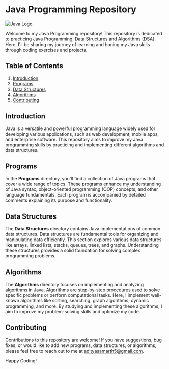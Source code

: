 # Java Programming Repository

![Java Logo](https://upload.wikimedia.org/wikipedia/en/thumb/3/30/Java_programming_language_logo.svg/200px-Java_programming_language_logo.svg.png)

Welcome to my Java Programming repository! This repository is dedicated to practicing Java Programming, Data Structures and Algorithms (DSA). Here, I'll be sharing my journey of learning and honing my Java skills through coding exercises and projects.

## Table of Contents

1. [Introduction](#introduction)
2. [Programs](#programs)
3. [Data Structures](#data-structures)
4. [Algorithms](#algorithms)
5. [Contributing](#contributing)

## Introduction

Java is a versatile and powerful programming language widely used for developing various applications, such as web development, mobile apps, and enterprise software. This repository aims to improve my Java programming skills by practicing and implementing different algorithms and data structures.

## Programs

In the **Programs** directory, you'll find a collection of Java programs that cover a wide range of topics. These programs enhance my understanding of Java syntax, object-oriented programming (OOP) concepts, and other language fundamentals. Each program is accompanied by detailed comments explaining its purpose and functionality.

## Data Structures

The **Data Structures** directory contains Java implementations of common data structures. Data structures are fundamental tools for organizing and manipulating data efficiently. This section explores various data structures like arrays, linked lists, stacks, queues, trees, and graphs. Understanding these structures provides a solid foundation for solving complex programming problems.

## Algorithms

The **Algorithms** directory focuses on implementing and analyzing algorithms in Java. Algorithms are step-by-step procedures used to solve specific problems or perform computational tasks. Here, I implement well-known algorithms like sorting, searching, graph algorithms, dynamic programming, and more. By studying and implementing these algorithms, I aim to improve my problem-solving skills and optimize my code.

## Contributing

Contributions to this repository are welcome! If you have suggestions, bug fixes, or would like to add new programs, data structures, or algorithms, please feel free to reach out to me at [adityasamarth5@gmail.com](mailto:adityasamarth5@gmail.com). 

Happy Coding!
